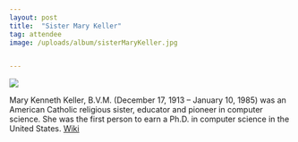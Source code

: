 ```yaml
---
layout: post
title:  "Sister Mary Keller"
tag: attendee
image: /uploads/album/sisterMaryKeller.jpg


---
```


![]({{page.image}})

Mary Kenneth Keller, B.V.M. (December 17, 1913 – January 10, 1985) was an American Catholic religious sister, educator and pioneer in computer science. She was the first person to earn a Ph.D. in computer science in the United States. [Wiki](https://en.wikipedia.org/wiki/Mary_Kenneth_Keller)